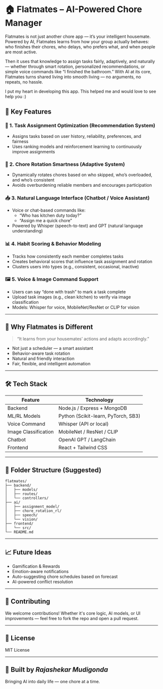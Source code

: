 
# 🏠 Flatmates – AI-Powered Chore Manager

Flatmates is not just another chore app — it’s your intelligent housemate. Powered by AI, Flatmates learns from how your group actually behaves: who finishes their chores, who delays, who prefers what, and when people are most active.

Then it uses that knowledge to assign tasks fairly, adaptively, and naturally — whether through smart rotation, personalized recommendations, or simple voice commands like “I finished the bathroom.”
With AI at its core, Flatmates turns shared living into smooth living — no arguments, no repeats, no hassle.

I put my heart in developing this app. This helped me and would love to see help you :)

## 🚀 Key Features

### 🔧 1. Task Assignment Optimization (Recommendation System)
- Assigns tasks based on user history, reliability, preferences, and fairness
- Uses ranking models and reinforcement learning to continuously improve assignments

### 🔁 2. Chore Rotation Smartness (Adaptive System)
- Dynamically rotates chores based on who skipped, who’s overloaded, and who’s consistent
- Avoids overburdening reliable members and encourages participation

### 📥 3. Natural Language Interface (Chatbot / Voice Assistant)
- Voice or chat-based commands like:
  - “Who has kitchen duty today?”
  - “Assign me a quick chore”
- Powered by Whisper (speech-to-text) and GPT (natural language understanding)

### 📊 4. Habit Scoring & Behavior Modeling
- Tracks how consistently each member completes tasks
- Creates behavioral scores that influence task assignment and rotation
- Clusters users into types (e.g., consistent, occasional, inactive)

### 🖼️ 5. Voice & Image Command Support
- Users can say “done with trash” to mark a task complete
- Upload task images (e.g., clean kitchen) to verify via image classification
- Models: Whisper for voice, MobileNet/ResNet or CLIP for vision

---

## 🧠 Why Flatmates is Different

> “It learns from your housemates’ actions and adapts accordingly.”

- Not just a scheduler — a smart assistant
- Behavior-aware task rotation
- Natural and friendly interaction
- Fair, flexible, and intelligent automation

---

## 🛠️ Tech Stack

| Feature                      | Technology                              |
|-----------------------------|------------------------------------------|
| Backend                     | Node.js / Express + MongoDB              |
| ML/RL Models                | Python (Scikit-learn, PyTorch, SB3)      |
| Voice Command               | Whisper (API or local)                   |
| Image Classification        | MobileNet / ResNet / CLIP                |
| Chatbot                     | OpenAI GPT / LangChain                   |
| Frontend                    | React + Tailwind CSS                     |

---

## 📂 Folder Structure (Suggested)

```
flatmates/
├── backend/
│   ├── models/
│   ├── routes/
│   └── controllers/
├── ai/
│   ├── assignment_model/
│   ├── chore_rotation_rl/
│   ├── speech/
│   └── vision/
├── frontend/
│   └── src/
└── README.md
```

---

## 📈 Future Ideas

- Gamification & Rewards
- Emotion-aware notifications
- Auto-suggesting chore schedules based on forecast
- AI-powered conflict resolution

---

## 🤝 Contributing

We welcome contributions! Whether it's core logic, AI models, or UI improvements — feel free to fork the repo and open a pull request.

---

## 📜 License

MIT License

---

## 🙌 Built by *Rajashekar Mudigonda*

Bringing AI into daily life — one chore at a time.
